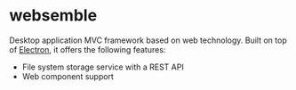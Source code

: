 # websemble

Desktop application MVC framework based on web technology. Built on top of [Electron](http://electron.atom.io/),
it offers the following features:

* File system storage service with a REST API
* Web component support
